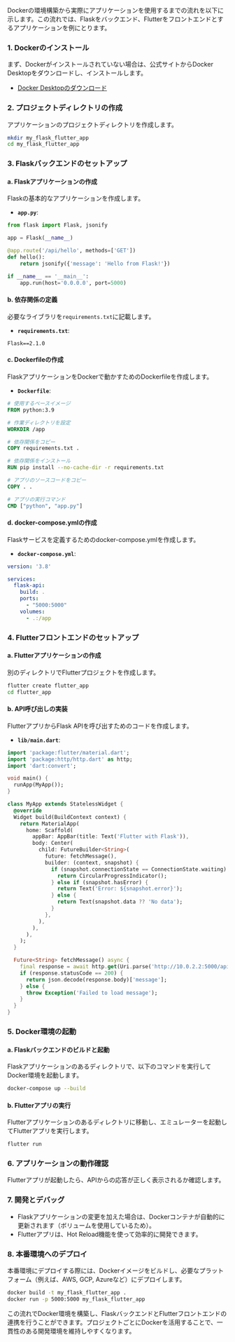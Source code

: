 Dockerの環境構築から実際にアプリケーションを使用するまでの流れを以下に示します。この流れでは、Flaskをバックエンド、Flutterをフロントエンドとするアプリケーションを例にとります。

### 1. Dockerのインストール
まず、Dockerがインストールされていない場合は、公式サイトからDocker Desktopをダウンロードし、インストールします。

- [Docker Desktopのダウンロード](https://www.docker.com/products/docker-desktop)

### 2. プロジェクトディレクトリの作成
アプリケーションのプロジェクトディレクトリを作成します。

```bash
mkdir my_flask_flutter_app
cd my_flask_flutter_app
```

### 3. Flaskバックエンドのセットアップ

#### a. Flaskアプリケーションの作成
Flaskの基本的なアプリケーションを作成します。

- **`app.py`**:

```python
from flask import Flask, jsonify

app = Flask(__name__)

@app.route('/api/hello', methods=['GET'])
def hello():
    return jsonify({'message': 'Hello from Flask!'})

if __name__ == '__main__':
    app.run(host='0.0.0.0', port=5000)
```

#### b. 依存関係の定義
必要なライブラリを`requirements.txt`に記載します。

- **`requirements.txt`**:

```
Flask==2.1.0
```

#### c. Dockerfileの作成
FlaskアプリケーションをDockerで動かすためのDockerfileを作成します。

- **`Dockerfile`**:

```dockerfile
# 使用するベースイメージ
FROM python:3.9

# 作業ディレクトリを設定
WORKDIR /app

# 依存関係をコピー
COPY requirements.txt .

# 依存関係をインストール
RUN pip install --no-cache-dir -r requirements.txt

# アプリのソースコードをコピー
COPY . .

# アプリの実行コマンド
CMD ["python", "app.py"]
```

#### d. docker-compose.ymlの作成
Flaskサービスを定義するためのdocker-compose.ymlを作成します。

- **`docker-compose.yml`**:

```yaml
version: '3.8'

services:
  flask-api:
    build: .
    ports:
      - "5000:5000"
    volumes:
      - .:/app
```

### 4. Flutterフロントエンドのセットアップ

#### a. Flutterアプリケーションの作成
別のディレクトリでFlutterプロジェクトを作成します。

```bash
flutter create flutter_app
cd flutter_app
```

#### b. API呼び出しの実装
FlutterアプリからFlask APIを呼び出すためのコードを作成します。

- **`lib/main.dart`**:

```dart
import 'package:flutter/material.dart';
import 'package:http/http.dart' as http;
import 'dart:convert';

void main() {
  runApp(MyApp());
}

class MyApp extends StatelessWidget {
  @override
  Widget build(BuildContext context) {
    return MaterialApp(
      home: Scaffold(
        appBar: AppBar(title: Text('Flutter with Flask')),
        body: Center(
          child: FutureBuilder<String>(
            future: fetchMessage(),
            builder: (context, snapshot) {
              if (snapshot.connectionState == ConnectionState.waiting) {
                return CircularProgressIndicator();
              } else if (snapshot.hasError) {
                return Text('Error: ${snapshot.error}');
              } else {
                return Text(snapshot.data ?? 'No data');
              }
            },
          ),
        ),
      ),
    );
  }

  Future<String> fetchMessage() async {
    final response = await http.get(Uri.parse('http://10.0.2.2:5000/api/hello'));
    if (response.statusCode == 200) {
      return json.decode(response.body)['message'];
    } else {
      throw Exception('Failed to load message');
    }
  }
}
```

### 5. Docker環境の起動

#### a. Flaskバックエンドのビルドと起動
Flaskアプリケーションのあるディレクトリで、以下のコマンドを実行してDocker環境を起動します。

```bash
docker-compose up --build
```

#### b. Flutterアプリの実行
Flutterアプリケーションのあるディレクトリに移動し、エミュレーターを起動してFlutterアプリを実行します。

```bash
flutter run
```

### 6. アプリケーションの動作確認
Flutterアプリが起動したら、APIからの応答が正しく表示されるか確認します。

### 7. 開発とデバッグ
- Flaskアプリケーションの変更を加えた場合は、Dockerコンテナが自動的に更新されます（ボリュームを使用しているため）。
- Flutterアプリは、Hot Reload機能を使って効率的に開発できます。

### 8. 本番環境へのデプロイ
本番環境にデプロイする際には、Dockerイメージをビルドし、必要なプラットフォーム（例えば、AWS, GCP, Azureなど）にデプロイします。

```bash
docker build -t my_flask_flutter_app .
docker run -p 5000:5000 my_flask_flutter_app
```

この流れでDocker環境を構築し、FlaskバックエンドとFlutterフロントエンドの連携を行うことができます。プロジェクトごとにDockerを活用することで、一貫性のある開発環境を維持しやすくなります。